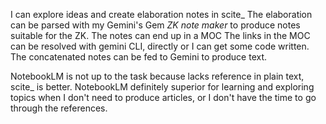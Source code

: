 I can explore ideas and create elaboration notes in scite_
The elaboration can be parsed with my Gemini's Gem _ZK note maker_ to produce notes suitable for the ZK.
The notes can end up in a MOC
The links in the MOC can be resolved with gemini CLI, directly or I can get some code written.
The concatenated notes can be fed to Gemini to produce text.

NotebookLM is not up to the task because lacks reference in plain text, scite_ is better.
NotebookLM definitely superior for learning and exploring topics when I don't need to produce articles, or I don't have the time to go through the references.
